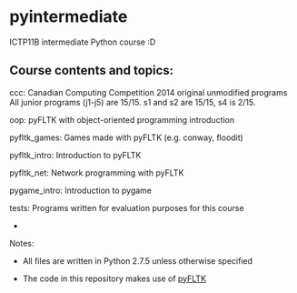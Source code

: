 pyintermediate
==============

ICTP11B intermediate Python course :D

Course contents and topics:
---------------------------

ccc: Canadian Computing Competition 2014 original unmodified programs
     All junior programs (j1-j5) are 15/15.
     s1 and s2 are 15/15, s4 is 2/15.

oop: pyFLTK with object-oriented programming introduction

pyfltk_games: Games made with pyFLTK (e.g. conway, floodit)

pyfltk_intro: Introduction to pyFLTK

pyfltk_net: Network programming with pyFLTK

pygame_intro: Introduction to pygame

tests: Programs written for evaluation purposes for this course

-
Notes:

* All files are written in Python 2.7.5 unless otherwise specified

* The code in this repository makes use of [pyFLTK](http://pyfltk.sourceforge.net/)
